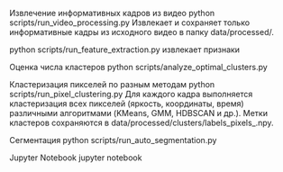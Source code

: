 Извлечение информативных кадров из видео
python scripts/run_video_processing.py
Извлекает и сохраняет только информативные кадры из исходного видео в папку data/processed/.

python scripts/run_feature_extraction.py
извлекает признаки

Оценка числа кластеров
python scripts/analyze_optimal_clusters.py

Кластеризация пикселей по разным методам
python scripts/run_pixel_clustering.py
Для каждого кадра выполняется кластеризация всех пикселей (яркость, координаты, время) различными алгоритмами (KMeans, GMM, HDBSCAN и др.).
Метки кластеров сохраняются в data/processed/clusters/labels_pixels_<method>.npy.

Сегментация 
python scripts/run_auto_segmentation.py

 Jupyter Notebook
 jupyter notebook
